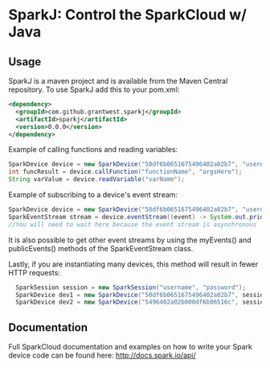 SparkJ: Control the SparkCloud w/ Java
=======

## Usage

SparkJ is a maven project and is available from the Maven Central repository. To use SparkJ add this to your pom.xml:

```xml
<dependency>
  <groupId>com.github.grantwest.sparkj</groupId>
  <artifactId>sparkj</artifactId>
  <version>0.0.0</version>
</dependency>
```

Example of calling functions and reading variables:
```java
SparkDevice device = new SparkDevice("50df6b0651675496402a02b7", "username", "password");
int funcResult = device.callFunction("functionName", "argsHere");
String varValue = device.readVariable("varName");
```

Example of subscribing to a device's event stream:
```java
SparkDevice device = new SparkDevice("50df6b0651675496402a02b7", "username", "password");
SparkEventStream stream = device.eventStream((event) -> System.out.println(event.toString()));
//You will need to wait here because the event stream is asynchronous
```
It is also possible to get other event streams by using the myEvents() and publicEvents() methods of the SparkEventStream class.

Lastly, if you are instantiating many devices, this method will result in fewer HTTP requests:

```java
  SparkSession session = new SparkSession("username", "password");
  SparkDevice dev1 = new SparkDevice("50df6b0651675496402a02b7", session);
  SparkDevice dev2 = new SparkDevice("5496402a02b000df6b06516c", session);
```


## Documentation

Full SparkCloud documentation and examples on how to write your Spark device code can be found here:
http://docs.spark.io/api/

